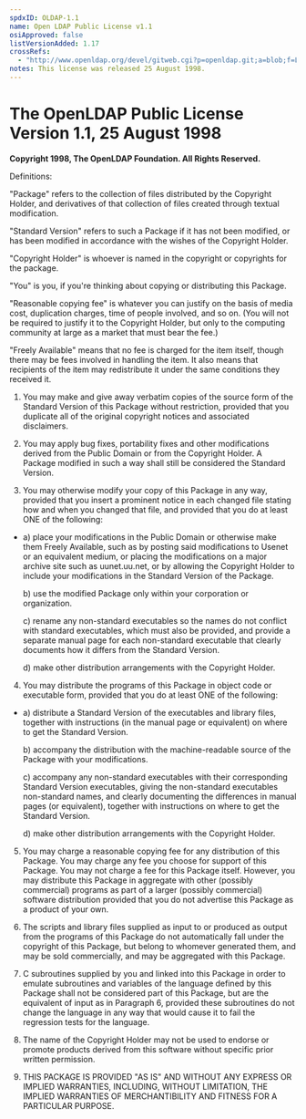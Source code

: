 ```yaml
---
spdxID: OLDAP-1.1
name: Open LDAP Public License v1.1
osiApproved: false
listVersionAdded: 1.17
crossRefs: 
  - "http://www.openldap.org/devel/gitweb.cgi?p=openldap.git;a=blob;f=LICENSE;hb=806557a5ad59804ef3a44d5abfbe91d706b0791f"
notes: This license was released 25 August 1998.
---
```


# The OpenLDAP Public License Version 1.1, 25 August 1998

**Copyright 1998, The OpenLDAP Foundation. All Rights Reserved.**

Definitions:

"Package" refers to the collection of files distributed by the Copyright Holder, and derivatives of that collection of files created through textual modification.

"Standard Version" refers to such a Package if it has not been modified, or has been modified in accordance with the wishes of the Copyright Holder.

"Copyright Holder" is whoever is named in the copyright or copyrights for the package.

"You" is you, if you're thinking about copying or distributing this Package.

"Reasonable copying fee" is whatever you can justify on the basis of media cost, duplication charges, time of people involved, and so on. (You will not be required to justify it to the Copyright Holder, but only to the computing community at large as a market that must bear the fee.)

"Freely Available" means that no fee is charged for the item itself, though there may be fees involved in handling the item. It also means that recipients of the item may redistribute it under the same conditions they received it.

1. You may make and give away verbatim copies of the source form of the Standard Version of this Package without restriction, provided that you duplicate all of the original copyright notices and associated disclaimers.

2. You may apply bug fixes, portability fixes and other modifications derived from the Public Domain or from the Copyright Holder. A Package modified in such a way shall still be considered the Standard Version.

3. You may otherwise modify your copy of this Package in any way, provided that you insert a prominent notice in each changed file stating how and when you changed that file, and provided that you do at least ONE of the following:

-
  a) place your modifications in the Public Domain or otherwise make them Freely Available, such as by posting said modifications to Usenet or an equivalent medium, or placing the modifications on a major archive site such as uunet.uu.net, or by allowing the Copyright Holder to include your modifications in the Standard Version of the Package.

  b) use the modified Package only within your corporation or organization.

  c) rename any non-standard executables so the names do not conflict with standard executables, which must also be provided, and provide a separate manual page for each non-standard executable that clearly documents how it differs from the Standard Version.

  d) make other distribution arrangements with the Copyright Holder.

4. You may distribute the programs of this Package in object code or executable form, provided that you do at least ONE of the following:

-
  a) distribute a Standard Version of the executables and library files, together with instructions (in the manual page or equivalent) on where to get the Standard Version.

  b) accompany the distribution with the machine-readable source of the Package with your modifications.

  c) accompany any non-standard executables with their corresponding Standard Version executables, giving the non-standard executables non-standard names, and clearly documenting the differences in manual pages (or equivalent), together with instructions on where to get the Standard Version.

  d) make other distribution arrangements with the Copyright Holder.

5. You may charge a reasonable copying fee for any distribution of this Package. You may charge any fee you choose for support of this Package. You may not charge a fee for this Package itself. However, you may distribute this Package in aggregate with other (possibly commercial) programs as part of a larger (possibly commercial) software distribution provided that you do not advertise this Package as a product of your own.

6. The scripts and library files supplied as input to or produced as output from the programs of this Package do not automatically fall under the copyright of this Package, but belong to whomever generated them, and may be sold commercially, and may be aggregated with this Package.

7. C subroutines supplied by you and linked into this Package in order to emulate subroutines and variables of the language defined by this Package shall not be considered part of this Package, but are the equivalent of input as in Paragraph 6, provided these subroutines do not change the language in any way that would cause it to fail the regression tests for the language.

8. The name of the Copyright Holder may not be used to endorse or promote products derived from this software without specific prior written permission.

9. THIS PACKAGE IS PROVIDED "AS IS" AND WITHOUT ANY EXPRESS OR IMPLIED WARRANTIES, INCLUDING, WITHOUT LIMITATION, THE IMPLIED WARRANTIES OF MERCHANTIBILITY AND FITNESS FOR A PARTICULAR PURPOSE.
